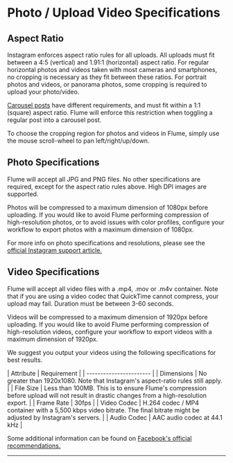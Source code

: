 # Photo / Upload Video Specifications

## Aspect Ratio
Instagram enforces aspect ratio rules for all uploads. All uploads must fit between a 4:5 (vertical) and 1.91:1 (horizontal) aspect ratio. For regular horizontal photos and videos taken with most cameras and smartphones, no cropping is necessary as they fit between these ratios. For portrait photos and videos, or panorama photos, some cropping is required to upload your photo/video.

[Carousel posts](//views/upload.md#carousel-posts) have different requirements, and must fit within a 1:1 (square) aspect ratio. Flume will enforce this restriction when toggling a regular post into a carousel post.

To choose the cropping region for photos and videos in Flume, simply use the mouse scroll-wheel to pan left/right/up/down.

## Photo Specifications
Flume will accept all JPG and PNG files. No other specifications are required, except for the aspect ratio rules above. High DPI images are supported.

Photos will be compressed to a maximum dimension of 1080px before uploading. If you would like to avoid Flume performing compression of high-resolution photos, or to avoid issues with color profiles, configure your workflow to export photos with a maximum dimension of 1080px.

For more info on photo specifications and resolutions, please see the [official Instagram support article.](www.facebook.com/help/instagram/1631821640426723)

## Video Specifications
Flume will accept all video files with a .mp4, .mov or .m4v container. Note that if you are using a video codec that QuickTime cannot compress, your upload may fail. Duration must be between 3-60 seconds. 

Videos will be compressed to a maximum dimension of 1920px before uploading. If you would like to avoid Flume performing compression of high-resolution videos, configure your workflow to export videos with a maximum dimension of 1920px.

We suggest you output your videos using the following specifications for best results.

| Attribute | Requirement |
| ----------------------- |
| Dimensions | No greater than 1920x1080. Note that Instagram's aspect-ratio rules still apply. |
| File Size | Less than 100MB. This is to ensure Flume's compression before upload will not result in drastic changes from a high-resolution export. |
| Frame Rate | 30fps |
| Video Codec | H.264 codec / MP4 container with a 5,500 kbps video bitrate. The final bitrate might be adjusted by Instagram's servers. |
| Audio Codec | AAC audio codec at 44.1 kHz |

Some additional information can be found on [Facebook's official recommendations.](https://www.facebook.com/business/ads-guide/video-views/instagram-video-views/)

------